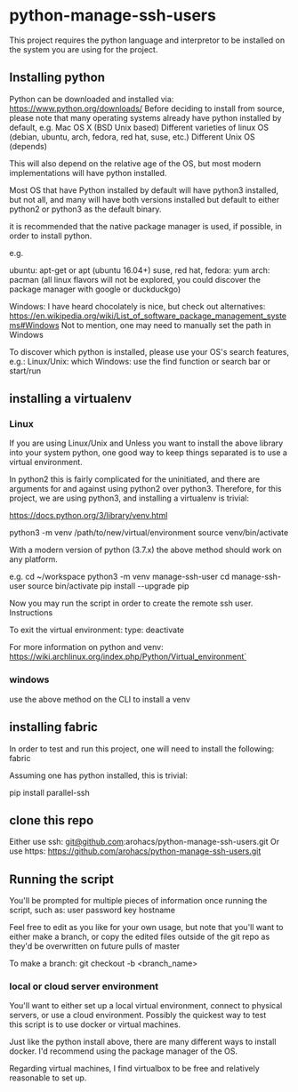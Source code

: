 # python-manage-ssh-users

This project requires the python language and interpretor to be installed on 
the system you are using for the project. 

## Installing python

Python can be downloaded and installed via: https://www.python.org/downloads/
Before deciding to install from source, please note that many operating systems 
already have python installed by default, e.g.
Mac OS X (BSD Unix based)
Different varieties of linux OS 
(debian, ubuntu, arch, fedora, red hat, suse, etc.)
Different Unix OS (depends)

This will also depend on the relative age of the OS, but most modern 
implementations will have python installed.

Most OS that have Python installed by default will have python3 installed, but 
not all, and many will have both versions installed but default to either 
python2 or python3 as the default binary. 

it is recommended that the native package manager is used, if possible, in 
order to install python. 

e.g. 

ubuntu: apt-get or apt (ubuntu 16.04+)
suse, red hat, fedora: yum
arch: pacman
(all linux flavors will not be explored, you could discover the package
manager with google or duckduckgo)

Windows: I have heard chocolately is nice,
but check out alternatives: 
https://en.wikipedia.org/wiki/List_of_software_package_management_systems#Windows
Not to mention, one may need to manually set the path in Windows

To discover which python is installed, please use your OS's search features,
e.g.:
Linux/Unix: which <name>
Windows: use the find function or search bar or start/run 

## installing a virtualenv

### Linux
If you are using Linux/Unix and Unless you want to install the above library 
into your system python, one good 
way to keep things separated is to use a virtual environment.

In python2 this is fairly complicated for the uninitiated, and there are 
arguments for and against using python2 over python3. 
Therefore, for this project, we are using python3, 
and installing a virtualenv is trivial:

https://docs.python.org/3/library/venv.html

python3 -m venv /path/to/new/virtual/environment
source venv/bin/activate

With a modern version of python (3.7.x) the above method should work on any 
platform. 

e.g. 
cd ~/workspace
python3 -m venv manage-ssh-user
cd manage-ssh-user
source bin/activate
pip install --upgrade pip

Now you may run the script in order to create the remote ssh user. 
Instructions

To exit the virtual environment:
type: deactivate

For more information on python and venv: https://wiki.archlinux.org/index.php/Python/Virtual_environment`
### windows

use the above method on the CLI to install a venv

## installing fabric 

In order to test and run this project, one will need to install the following:
fabric

Assuming one has python installed, this is trivial:

pip install parallel-ssh

## clone this repo

Either use ssh:
git@github.com:arohacs/python-manage-ssh-users.git
Or use https:
https://github.com/arohacs/python-manage-ssh-users.git

## Running the script

You'll be prompted for multiple pieces of information once running the script,
such as:
user
password
key
hostname

Feel free to edit as you like for your own usage, but note that you'll want to 
either make a branch, or copy the edited files outside of the git repo as 
they'd be overwritten on future pulls of master

To make a branch:
git checkout -b <branch_name>

### local or cloud server environment

You'll want to either set up a local virtual environment, connect to physical
servers, or use a cloud environment. Possibly the quickest way to test  
this script is to use docker or virtual machines.

Just like the python install above, there are many different ways to install
docker. I'd recommend using the package manager of the OS.

Regarding virtual machines, I find virtualbox to be free and relatively reasonable
to set up. 
 



